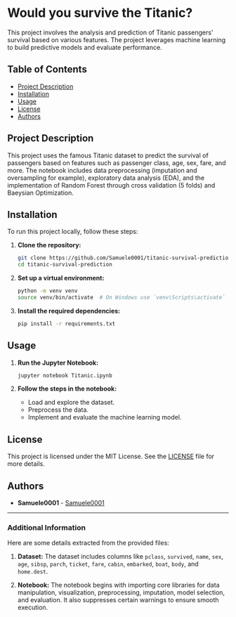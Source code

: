 # Would you survive the Titanic?


This project involves the analysis and prediction of Titanic passengers' survival based on various features. The project leverages machine learning to build predictive models and evaluate performance.

## Table of Contents
- [Project Description](#project-description)
- [Installation](#installation)
- [Usage](#usage)
- [License](#license)
- [Authors](#authors)

## Project Description
This project uses the famous Titanic dataset to predict the survival of passengers based on features such as passenger class, age, sex, fare, and more. The notebook includes data preprocessing (imputation and oversampling for example), exploratory data analysis (EDA), and the implementation of Random Forest through cross validation (5 folds) and Baeysian Optimization.

## Installation
To run this project locally, follow these steps:

1. **Clone the repository:**
    ```bash
    git clone https://github.com/Samuele0001/titanic-survival-prediction.git
    cd titanic-survival-prediction
    ```

2. **Set up a virtual environment:**
    ```bash
    python -m venv venv
    source venv/bin/activate  # On Windows use `venv\Scripts\activate`
    ```

3. **Install the required dependencies:**
    ```bash
    pip install -r requirements.txt
    ```

## Usage
1. **Run the Jupyter Notebook:**
    ```bash
    jupyter notebook Titanic.ipynb
    ```

2. **Follow the steps in the notebook:**
    - Load and explore the dataset.
    - Preprocess the data.
    - Implement and evaluate the machine learning model.

## License
This project is licensed under the MIT License. See the [LICENSE](LICENSE) file for more details.

## Authors
- **Samuele0001** - [Samuele0001](https://github.com/Samuele0001)

---

### Additional Information
Here are some details extracted from the provided files:

1. **Dataset:**
   The dataset includes columns like `pclass`, `survived`, `name`, `sex`, `age`, `sibsp`, `parch`, `ticket`, `fare`, `cabin`, `embarked`, `boat`, `body`, and `home.dest`.

2. **Notebook:**
   The notebook begins with importing core libraries for data manipulation, visualization, preprocessing, imputation, model selection, and evaluation. It also suppresses certain warnings to ensure smooth execution.
